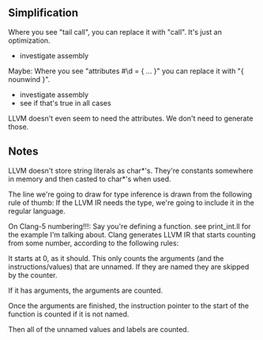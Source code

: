 ## Simplification

Where you see "tail call", you can replace it with "call". It's just an optimization.
 - investigate assembly

Maybe: Where you see "attributes #\d = { ... }" you can replace it with "{ nounwind }".
 - investigate assembly
 - see if that's true in all cases

LLVM doesn't even seem to need the attributes. We don't need to generate those.

## Notes

LLVM doesn't store string literals as char*'s. They're constants somewhere in memory and then casted
 to char*'s when used.

The line we're going to draw for type inference is drawn from the following rule of thumb:
  If the LLVM IR needs the type, we're going to include it in the regular language.

On Clang-5 numbering!!!:
  Say you're defining a function. see print_int.ll for the example I'm talking about.
  Clang generates LLVM IR that starts counting from some number, according to the following rules:

  It starts at 0, as it should. This only counts the arguments (and the instructions/values) that are unnamed. If they are
  named they are skipped by the counter.

  If it has arguments, the arguments are counted.

  Once the arguments are finished, the instruction pointer to the start of
  the function is counted if it is not named.

  Then all of the unnamed values and labels are counted.